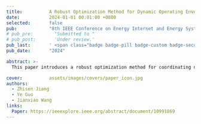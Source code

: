 ```yaml
---
title:          A Robust Optimization Method for Dynamic Operating Envelope Coordination in Distribution Networks
date:           2024-01-01 00:01:00 +0800
selected:       false
pub:            "8th IEEE Conference on Energy Internet and Energy System Integration (EI2)"
# pub_pre:        "Submitted to "
# pub_post:       'Under review.'
pub_last:       ' <span class="badge badge-pill badge-custom badge-secondary">Conference</span>'
pub_date:       "2024"

abstract: >-
  This paper introduces a robust optimization method for coordinating dynamic operating envelopes in distribution networks. The proposed approach addresses uncertainty and variability in renewable energy sources while ensuring system reliability and efficiency.

cover:          assets/images/covers/paper_icon.jpg
authors:
  - Zhisen Jiang
  - Ye Guo
  - Jianxiao Wang
links:
  Paper: https://ieeexplore.ieee.org/abstract/document/10991869
---
```

